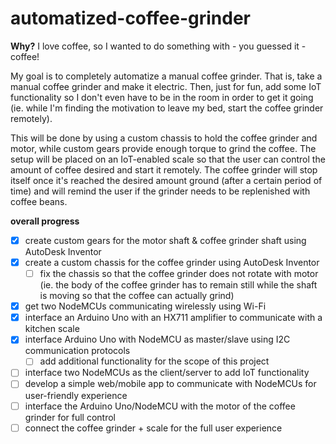 # automatized-coffee-grinder
**Why?** I love coffee, so I wanted to do something with - you guessed it - coffee!   

My goal is to completely automatize a manual coffee grinder. That is, take a manual coffee grinder and make it electric. Then, just for fun, add some IoT functionality so I don't even have to be in the room in order to get it going (ie. while I'm finding the motivation to leave my bed, start the coffee grinder remotely).  

This will be done by using a custom chassis to hold the coffee grinder and motor, while custom gears provide enough torque to grind the coffee. The setup will be placed on an IoT-enabled scale so that the user can control the amount of coffee desired and start it remotely. The coffee grinder will stop itself once it's reached the desired amount ground (after a certain period of time) and will remind the user if the grinder needs to be replenished with coffee beans. 

**overall progress**
- [x] create custom gears for the motor shaft & coffee grinder shaft using AutoDesk Inventor 
- [x] create a custom chassis for the coffee grinder using AutoDesk Inventor 
  - [ ] fix the chassis so that the coffee grinder does not rotate with motor (ie. the body of the coffee grinder has to remain still while the shaft is moving so that the coffee can actually grind) 
- [x] get two NodeMCUs communicating wirelessly using Wi-Fi
- [x] interface an Arduino Uno with an HX711 amplifier to communicate with a kitchen scale 
- [x] interface Arduino Uno with NodeMCU as master/slave using I2C communication protocols 
  - [ ] add additional functionality for the scope of this project 
- [ ] interface two NodeMCUs as the client/server to add IoT functionality 
- [ ] develop a simple web/mobile app to communicate with NodeMCUs for user-friendly experience 
- [ ] interface the Arduino Uno/NodeMCU with the motor of the coffee grinder for full control 
- [ ] connect the coffee grinder + scale for the full user experience 
